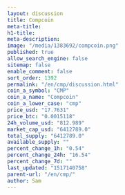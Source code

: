 ```yaml
---
layout: discussion
title: Compcoin
meta-title: 
h1-title: 
meta-description: 
image: "/media/1383692/compcoin.png"
published: true
allow_search_engine: false
sitemap: false
enable_comment: false
sort_order: 1392
permalink: "/en/cmp/discussion.html"
coin_a_symbol: "CMP"
coin_a_name: "Compcoin"
coin_a_lower_case: "cmp"
price_usd: "17.7631"
price_btc: "0.0015118"
24h_volume_usd: "812.989"
market_cap_usd: "6412789.0"
total_supply: "6412789.0"
available_supply: ""
percent_change_1h: "0.54"
percent_change_24h: "16.54"
percent_change_7d: ""
last_updated: "1517140758"
parent-url: "/en/cmp/"
author: Sam
---
```


